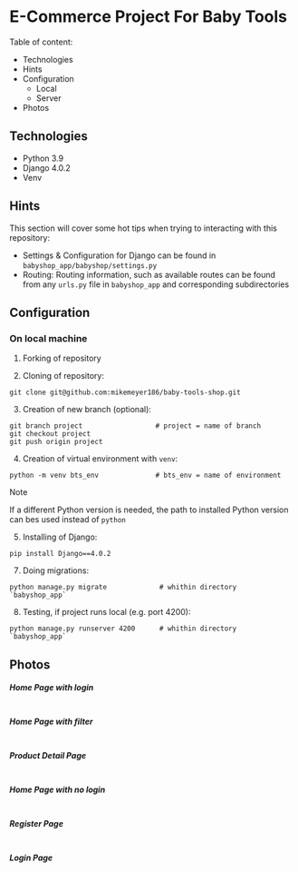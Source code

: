 # E-Commerce Project For Baby Tools

Table of content:
- Technologies
- Hints
- Configuration
  - Local
  - Server
- Photos

## Technologies

- Python 3.9
- Django 4.0.2
- Venv

## Hints

This section will cover some hot tips when trying to interacting with this repository:

- Settings & Configuration for Django can be found in `babyshop_app/babyshop/settings.py`
- Routing: Routing information, such as available routes can be found from any `urls.py` file in `babyshop_app` and corresponding subdirectories

## Configuration

### On local machine

1. Forking of repository
   
2. Cloning of repository:
   
```shell
git clone git@github.com:mikemeyer186/baby-tools-shop.git
```

3. Creation of new branch (optional):
   
```shell
git branch project                  # project = name of branch
git checkout project
git push origin project              
```

4. Creation of virtual environment with `venv`:

```shell
python -m venv bts_env              # bts_env = name of environment
```
> [!NOTE]
> If a different Python version is needed, the path to installed Python version can bes used instead of `python`

5. Installing of Django:
   
```shell
pip install Django==4.0.2
```

7. Doing migrations:
   
```shell
python manage.py migrate             # whithin directory `babyshop_app`
```

8. Testing, if project runs local (e.g. port 4200):

```shell
python manage.py runserver 4200      # whithin directory `babyshop_app`
```





## Photos

##### Home Page with login

<img alt="" src="https://github.com/MET-DEV/Django-E-Commerce/blob/master/project_images/capture_20220323080815407.jpg"></img>
##### Home Page with filter
<img alt="" src="https://github.com/MET-DEV/Django-E-Commerce/blob/master/project_images/capture_20220323080840305.jpg"></img>
##### Product Detail Page
<img alt="" src="https://github.com/MET-DEV/Django-E-Commerce/blob/master/project_images/capture_20220323080934541.jpg"></img>

##### Home Page with no login
<img alt="" src="https://github.com/MET-DEV/Django-E-Commerce/blob/master/project_images/capture_20220323080953570.jpg"></img>


##### Register Page

<img alt="" src="https://github.com/MET-DEV/Django-E-Commerce/blob/master/project_images/capture_20220323081016022.jpg"></img>


##### Login Page

<img alt="" src="https://github.com/MET-DEV/Django-E-Commerce/blob/master/project_images/capture_20220323081044867.jpg"></img>
